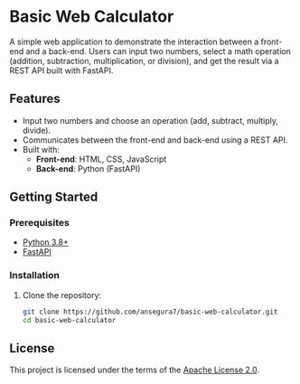 # Basic Web Calculator

A simple web application to demonstrate the interaction between a front-end and a back-end. Users can input two numbers, select a math operation (addition, subtraction, multiplication, or division), and get the result via a REST API built with FastAPI.

## Features
- Input two numbers and choose an operation (add, subtract, multiply, divide).
- Communicates between the front-end and back-end using a REST API.
- Built with:
  - **Front-end**: HTML, CSS, JavaScript
  - **Back-end**: Python (FastAPI)

## Getting Started

### Prerequisites
- [Python 3.8+](https://www.python.org/downloads/)
- [FastAPI](https://fastapi.tiangolo.com/)

### Installation

1. Clone the repository:
   ```bash
   git clone https://github.com/ansegura7/basic-web-calculator.git
   cd basic-web-calculator

## License
This project is licensed under the terms of the <a href="https://github.com/ansegura7/basic-web-calculator/blob/main/LICENSE">Apache License 2.0</a>.
